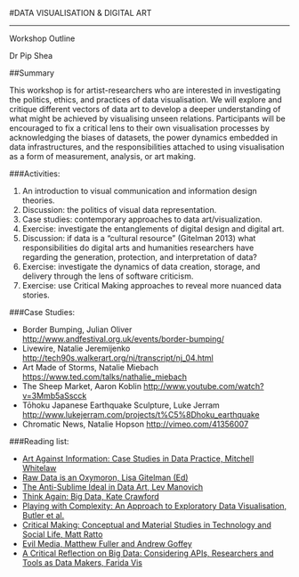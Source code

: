 #DATA VISUALISATION & DIGITAL ART

---Workshop Outline
Dr Pip Shea##SummaryThis workshop is for artist-researchers who are interested in investigating the politics, ethics, and practices of data visualisation. We will explore and critique different vectors of data art to develop a deeper understanding of what might be achieved by visualising unseen relations. Participants will be encouraged to fix a critical lens to their own visualisation processes by acknowledging the biases of datasets, the power dynamics embedded in data infrastructures, and the responsibilities attached to using visualisation as a form of measurement, analysis, or art making.###Activities:1.	An introduction to visual communication and information design theories.2.	Discussion: the politics of visual data representation.3.	Case studies: contemporary approaches to data art/visualization.4.	Exercise: investigate the entanglements of digital design and digital art.5.	Discussion: if data is a “cultural resource” (Gitelman 2013) what responsibilities do digital arts and humanities researchers have regarding the generation, protection, and interpretation of data? 6.	Exercise: investigate the dynamics of data creation, storage, and delivery through the lens of software criticism.7.	Exercise: use Critical Making approaches to reveal more nuanced data stories.###Case Studies:-	Border Bumping, Julian Oliver http://www.andfestival.org.uk/events/border-bumping/ -	Livewire, Natalie Jeremijenko http://tech90s.walkerart.org/nj/transcript/nj_04.html-	Art Made of Storms, Natalie Miebach https://www.ted.com/talks/nathalie_miebach -	The Sheep Market, Aaron Koblin  http://www.youtube.com/watch?v=3Mmb5aSscck-	Tōhoku Japanese Earthquake Sculpture, Luke Jerramhttp://www.lukejerram.com/projects/t%C5%8Dhoku_earthquake -	Chromatic News, Natalie Hopsonhttp://vimeo.com/41356007 ###Reading list:-	[Art Against Information: Case Studies in Data Practice, Mitchell Whitelaw](http://eleven.fibreculturejournal.org/fcj-067-art-against-information-case-studies-in-data-practice/)-	[Raw Data is an Oxymoron, Lisa Gitelman (Ed)](http://mitpress.mit.edu/books/raw-data-oxymoron)-	[The Anti-Sublime Ideal in Data Art, Lev Manovich](http://meetopia.net/virus/pdf-ps_db/LManovich_data_art.pdf)-	[Think Again: Big Data, Kate Crawford](http://foreignpolicy.com/2013/05/10/think-again-big-data/)-	[Playing with Complexity: An Approach to Exploratory Data Visualisation, Butler et al.](http://acuads.com.au/static/files/assets/c06364cd/Ennis-Butler_Ben_Hinton_Sam_Whitelaw_Mitchell_Paper.pdf)-	[Critical Making: Conceptual and Material Studies in Technology and Social Life, Matt Ratto](http://com327ncsu.files.wordpress.com/2013/01/ratto_criticalmaking.pdf)-	[Evil Media, Matthew Fuller and Andrew Goffey](http://neural.it/2013/02/matthew-fuller-andrew-goffey-evil-media/)-	[A Critical Reflection on Big Data: Considering APIs, Researchers and Tools as Data Makers, Farida Vis](http://firstmonday.org/ojs/index.php/fm/article/view/4878)